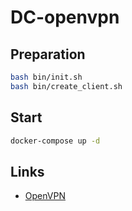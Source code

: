 
# DC-openvpn

## Preparation

```bash
bash bin/init.sh
bash bin/create_client.sh
```

## Start

```bash
docker-compose up -d
```

## Links

* [OpenVPN](https://openvpn.net/)
